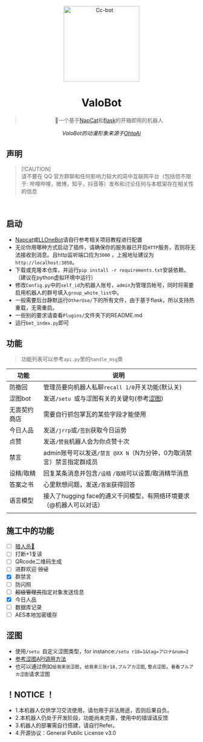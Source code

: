 <p align="center">
  <a href="https://www.pixiv.net/artworks/93066887">
    <img src="https://raw.githubusercontent.com/BlingCc233/go-cqhttp-ccbot/main/OtoAi.png" width="200" height="200" alt="Cc-bot">
  </a>
</p>

<div align="center">

# ValoBot

> 🤖一个基于<a href="https://github.com/NapNeko/NapCatQQ">NapCat</a>和<a href="https://github.com/pallets/flask">flask</a>的开箱即用的机器人

<p align="center">
<!--
  <a href="https://github.com/BlingCc233/go-cqhttp-ccbot/releases">
    <img src="https://img.shields.io/github/v/release/BlingCc233/go-cqhttp-ccbot?color=blueviolet&include_prereleases&style=for-the-badge" alt="release">
  </a>
-->
</p>

_ValoBot的动漫形象来源于[OhtoAi](https://wonder-egg-priority.com/character/ai/)_

</div>

## 声明

> [!CAUTION]\
> 请不要在 QQ 官方群聊和任何影响力较大的简中互联网平台（包括但不限于: 哔哩哔哩，微博，知乎，抖音等）发布和讨论任何与本框架存在相关性的信息


  <br/>

## 启动

- [Napcat](https://github.com/NapNeko/NapCatQQ)或[LLOneBot](https://github.com/LLOneBot/LLOneBot)请自行参考相关项目教程进行配置
- 无论你用哪种方式启动了插件，请确保你的服务器已开启`HTTP`服务，否则将无法接收到消息。且http监听端口应为`3000`
  ，上报地址建议为`http://localhost:3050`。
- 下载或克隆本仓库，并运行`pip install -r requirements.txt`安装依赖。（建议在python虚拟环境中运行）
- 修改`Config.py`中的`self_id`为机器人账号，`admin`为管理员帐号，同时将需要启用机器人的群号填入`group_white_list`中。
- 一般需要后台静默运行`OtherUse/`下的所有文件，由于基于flask，所以支持热重载，无需重启。
- 一些别的要求请查看`Plugins/`文件夹下的README.md
- 运行`bot_index.py`即可

## 功能

> 功能列表可以参考`api.py`里的`handle_msg`类

| 功能     | 说明                                         |
|--------|--------------------------------------------|
| 防撤回    | 管理员要向机器人私聊`recall 1/0`开关功能(默认关)            |
| 涩图bot  | 发送`/setu `或与涩图有关的关键句(参考[涩图](#涩图))          |
| 无畏契约商店 | 需要自行抓包掌瓦的某些字段才能使用                          |
| 今日人品   | 发送`/jrrp`或`/签到`获取今日运势                      |
| 点赞     | 发送`/赞我`机器人会为你点赞十次                          |
| 禁言     | admin账号可以发送`/禁言 @XX N`（N为分钟，0为取消禁言）禁言指定群成员 |
| 设精/取精  | 回复某条消息并包含`/设精` `/取精`可以设置/取消精华消息            |
| 答案之书   | 心里默想问题，发送`/答案`获得回答                         |
| 语言模型   | 接入了hugging face的通义千问模型，有网络环境要求（@机器人可以对话）   |
|        |                                            |

## 施工中的功能

- [ ] [狼人杀🐺](https://github.com/HUZHU-TEAM/Wolf-game "狼人杀")
- [ ] 打断+1复读
- [ ] QRcode二维码生成
- [ ] 进群欢迎 ~~验证~~
- [X] 群禁言
- [ ] 防闪照
- [ ] ~~超级管理员~~指定对象发送信息
- [X] 今日人品
- [ ] 数据库记录
- [ ] AES本地加密缓存

## 涩图

- 使用`/setu `自定义涩图类型，for instance:`/setu r18=1&tag=アロナ&num=2`
- <a href="https://api.lolicon.app/#/">参考涩图API调用方法</a>
- 也可以通过例如`给我来张涩图`，`给我来三张r18,ブルアカ涩图`, `整点涩图`，`看看ブルアカ涩图`请求涩图

## ！NOTICE ！

- 1.本机器人仅供学习交流使用，请勿用于非法用途，否则后果自负。
- 2.本机器人仍处于开发阶段，功能尚未完善，使用中的错误请反馈
- 3.机器人的部署需自行搭建，请自行Refer。
- 4.开源协议：General Public License v3.0
